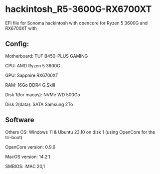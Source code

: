 # hackintosh_R5-3600G-RX6700XT
EFI file for Sonoma hackintosh with opencore for Ryzen 5 3600G and RX6700XT with 

## Config:

Motherboard: TUF B450-PLUS GAMING

CPU: AMD Ryzen 5 3600G

GPU: Sapphire RX6700XT

RAM: 16Go DDR4 G.Skill

Disk 1(for macos): NVMe WD 500Go 

Disk 2(data): SATA Samsung 2To

## Software

Others OS: Windows 11 & Ubuntu 23.10 on disk 1 (using OpenCore for the tri-boot)

OpenCore version: 0.9.6

MacOS version: 14.2.1

SMBIOS: iMAC 20,1

